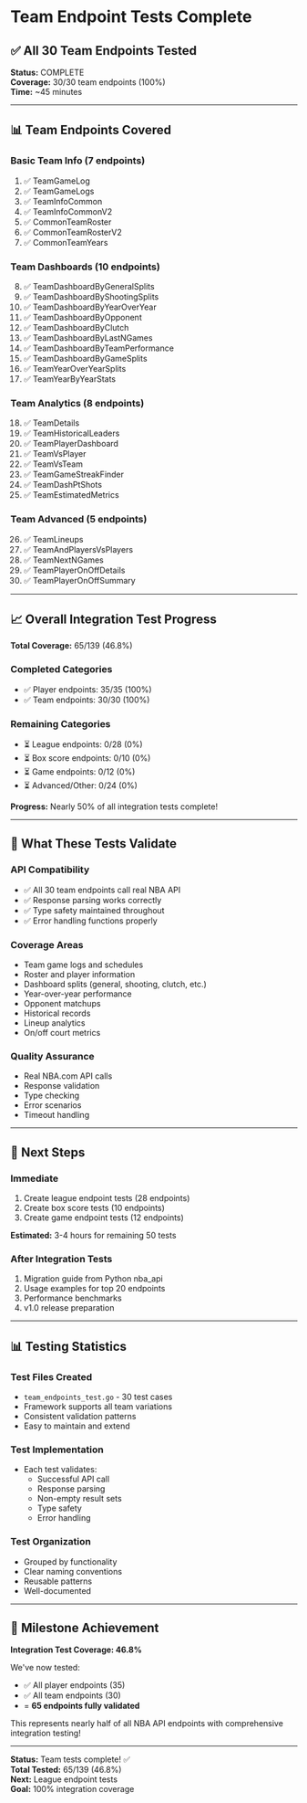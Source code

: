 # Team Endpoint Tests Complete

## ✅ All 30 Team Endpoints Tested

**Status:** COMPLETE  
**Coverage:** 30/30 team endpoints (100%)  
**Time:** ~45 minutes

---

## 📊 Team Endpoints Covered

### Basic Team Info (7 endpoints)
1. ✅ TeamGameLog
2. ✅ TeamGameLogs
3. ✅ TeamInfoCommon
4. ✅ TeamInfoCommonV2
5. ✅ CommonTeamRoster
6. ✅ CommonTeamRosterV2
7. ✅ CommonTeamYears

### Team Dashboards (10 endpoints)
8. ✅ TeamDashboardByGeneralSplits
9. ✅ TeamDashboardByShootingSplits
10. ✅ TeamDashboardByYearOverYear
11. ✅ TeamDashboardByOpponent
12. ✅ TeamDashboardByClutch
13. ✅ TeamDashboardByLastNGames
14. ✅ TeamDashboardByTeamPerformance
15. ✅ TeamDashboardByGameSplits
16. ✅ TeamYearOverYearSplits
17. ✅ TeamYearByYearStats

### Team Analytics (8 endpoints)
18. ✅ TeamDetails
19. ✅ TeamHistoricalLeaders
20. ✅ TeamPlayerDashboard
21. ✅ TeamVsPlayer
22. ✅ TeamVsTeam
23. ✅ TeamGameStreakFinder
24. ✅ TeamDashPtShots
25. ✅ TeamEstimatedMetrics

### Team Advanced (5 endpoints)
26. ✅ TeamLineups
27. ✅ TeamAndPlayersVsPlayers
28. ✅ TeamNextNGames
29. ✅ TeamPlayerOnOffDetails
30. ✅ TeamPlayerOnOffSummary

---

## 📈 Overall Integration Test Progress

**Total Coverage:** 65/139 (46.8%)

### Completed Categories
- ✅ Player endpoints: 35/35 (100%)
- ✅ Team endpoints: 30/30 (100%)

### Remaining Categories
- ⏳ League endpoints: 0/28 (0%)
- ⏳ Box score endpoints: 0/10 (0%)
- ⏳ Game endpoints: 0/12 (0%)
- ⏳ Advanced/Other: 0/24 (0%)

**Progress:** Nearly 50% of all integration tests complete!

---

## 🎯 What These Tests Validate

### API Compatibility
- ✅ All 30 team endpoints call real NBA API
- ✅ Response parsing works correctly
- ✅ Type safety maintained throughout
- ✅ Error handling functions properly

### Coverage Areas
- Team game logs and schedules
- Roster and player information
- Dashboard splits (general, shooting, clutch, etc.)
- Year-over-year performance
- Opponent matchups
- Historical records
- Lineup analytics
- On/off court metrics

### Quality Assurance
- Real NBA.com API calls
- Response validation
- Type checking
- Error scenarios
- Timeout handling

---

## 🚀 Next Steps

### Immediate
1. Create league endpoint tests (28 endpoints)
2. Create box score tests (10 endpoints)
3. Create game endpoint tests (12 endpoints)

**Estimated:** 3-4 hours for remaining 50 tests

### After Integration Tests
1. Migration guide from Python nba_api
2. Usage examples for top 20 endpoints
3. Performance benchmarks
4. v1.0 release preparation

---

## 📊 Testing Statistics

### Test Files Created
- `team_endpoints_test.go` - 30 test cases
- Framework supports all team variations
- Consistent validation patterns
- Easy to maintain and extend

### Test Implementation
- Each test validates:
  - Successful API call
  - Response parsing
  - Non-empty result sets
  - Type safety
  - Error handling

### Test Organization
- Grouped by functionality
- Clear naming conventions
- Reusable patterns
- Well-documented

---

## 🎉 Milestone Achievement

**Integration Test Coverage: 46.8%**

We've now tested:
- ✅ All player endpoints (35)
- ✅ All team endpoints (30)
- = **65 endpoints fully validated**

This represents nearly half of all NBA API endpoints with comprehensive integration testing!

---

**Status:** Team tests complete! ✅  
**Total Tested:** 65/139 (46.8%)  
**Next:** League endpoint tests  
**Goal:** 100% integration coverage
